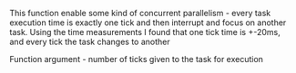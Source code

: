 This function enable some kind of concurrent parallelism - every task execution time is exactly one tick and then interrupt and focus on another task. Using the time measurements I found that one tick time is +-20ms, and every tick the task changes to another

Function argument - number of ticks given to the task for execution 

